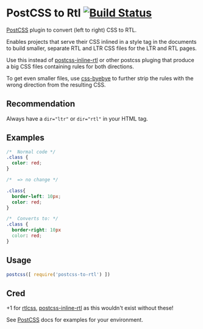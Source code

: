 # PostCSS to Rtl [![Build Status][ci-img]][ci]

[PostCSS] plugin to convert (left to right) CSS to RTL.

Enables projects that serve their CSS inlined in a style tag in the documents to build smaller, separate RTL and LTR CSS files for the LTR and RTL pages.

Use this instead of [postcss-inline-rtl] or other postcss pluging that produce
a big CSS files containing rules for both directions.

To get even smaller files, use [css-byebye] to further strip the rules with the wrong direction from the resulting CSS.

[PostCSS]: https://github.com/postcss/postcss
[ci-img]:  https://travis-ci.org/jakob101/postcss-inline-rtl.svg
[ci]:      https://travis-ci.org/jakob101/postcss-inline-rtl
[postcss-inline-rtl]: https://github.com/jakob101/postcss-inline-rtl
[css-byebye]: https://github.com/AoDev/css-byebye

## Recommendation
Always have a `dir="ltr"` or `dir="rtl"` in your HTML tag.

## Examples

```css
/*  Normal code */
.class {
  color: red;
}

/*  => no change */
```

```css
.class{
  border-left: 10px;
  color: red;
}

/*  Converts to: */
.class {
  border-right: 10px
  color: red;
}
```

## Usage

```js
postcss([ require('postcss-to-rtl') ])
```

## Cred
+1 for [rtlcss](https://github.com/MohammadYounes/rtlcss), [postcss-inline-rtl] as this wouldn't exist without these!

See [PostCSS] docs for examples for your environment.
